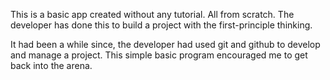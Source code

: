 This is a basic app created without any tutorial. All from scratch. 
The developer has done this to build a project with the first-principle thinking. 

It had been a while since, the developer had used git and github to develop and manage a project. This simple basic program encouraged me to get back into the arena.
